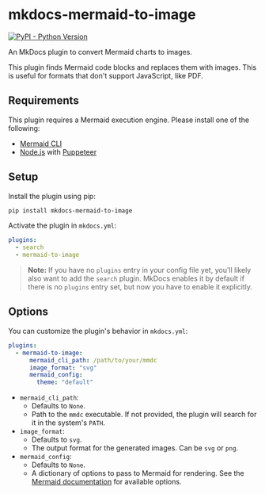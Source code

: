 # mkdocs-mermaid-to-image

[![PyPI - Python Version][python-image]][pypi-link]

An MkDocs plugin to convert Mermaid charts to images.

This plugin finds Mermaid code blocks and replaces them with images. This is useful for formats that don't support JavaScript, like PDF.

## Requirements

This plugin requires a Mermaid execution engine. Please install one of the following:

-   [Mermaid CLI](https://github.com/mermaid-js/mermaid-cli)
-   [Node.js](https://nodejs.org/) with [Puppeteer](https://pptr.dev/)

## Setup

Install the plugin using pip:

```bash
pip install mkdocs-mermaid-to-image
```

Activate the plugin in `mkdocs.yml`:

```yaml
plugins:
  - search
  - mermaid-to-image
```

> **Note:** If you have no `plugins` entry in your config file yet, you'll likely also want to add the `search` plugin. MkDocs enables it by default if there is no `plugins` entry set, but now you have to enable it explicitly.

## Options

You can customize the plugin's behavior in `mkdocs.yml`:

```yaml
plugins:
  - mermaid-to-image:
      mermaid_cli_path: /path/to/your/mmdc
      image_format: "svg"
      mermaid_config:
        theme: "default"
```

-   `mermaid_cli_path`:
    -   Defaults to `None`.
    -   Path to the `mmdc` executable. If not provided, the plugin will search for it in the system's `PATH`.
-   `image_format`:
    -   Defaults to `svg`.
    -   The output format for the generated images. Can be `svg` or `png`.
-   `mermaid_config`:
    -   Defaults to `None`.
    -   A dictionary of options to pass to Mermaid for rendering. See the [Mermaid documentation](https://mermaid.js.org/config/schema-docs/config.html) for available options.

[pypi-link]: https://pypi.org/project/mkdocs-mermaid-to-image/
[python-image]: https://img.shields.io/pypi/pyversions/mkdocs-mermaid-to-image?logo=python&logoColor=aaaaaa&labelColor=333333
